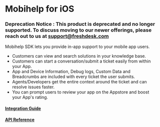 Mobihelp for iOS
=========

### Deprecation Notice : This product is deprecated and no longer supported. To discuss moving to our newer offerings, please reach out to us at support@freshdesk.com


Mobihelp SDK lets you provide in-app support to your mobile app users.

  - Customers can view and search solutions in your knowledge base.
  - Customers can start a conversation/submit a ticket easily from within your App.
  - App and Device Information, Debug logs, Custom Data and Breadcrumbs are included with every ticket the user submits.
  - Agents/Developers get the entire context around the ticket and can resolve issues faster.
  - You can prompt users to review your app on the Appstore and boost your App's rating.

#### [Integration Guide](http://developer.freshdesk.com/mobihelp/ios/integration_guide)

#### [API Reference](http://developer.freshdesk.com/mobihelp/ios/api)
